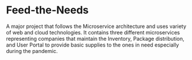 # Feed-the-Needs

A major project that follows the Microservice architecture and uses variety of web and cloud technologies. It contains three different microservices representing companies that maintain the Inventory, Package distribution, and User Portal to provide basic supplies to the ones in need especially during the pandemic. 
